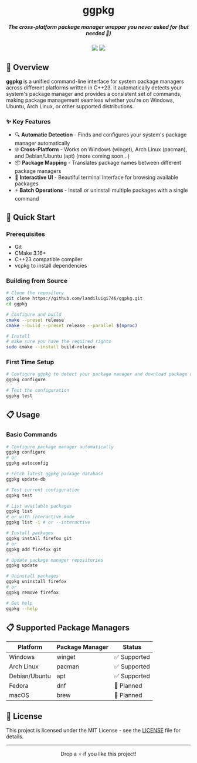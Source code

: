 <div align="center">
    <h1>ggpkg</h1>
    <h5>The cross-platform package manager wrapper you never asked for (but needed 🚀)</h5>
</div>

<p align="center">
    <img src="https://img.shields.io/badge/Language-C%2B%2B-blue">
    <img src="https://img.shields.io/github/license/landiluigi746/ggpkg">
</p>

## 📖 Overview

**ggpkg** is a unified command-line interface for system package managers across different platforms written in C++23. It automatically detects your system's package manager and provides a consistent set of commands, making package management seamless whether you're on Windows, Ubuntu, Arch Linux, or other supported distributions.

### ✨ Key Features

- 🔍 **Automatic Detection** - Finds and configures your system's package manager automatically
- 🌐 **Cross-Platform** - Works on Windows (winget), Arch Linux (pacman), and Debian/Ubuntu (apt) (more coming soon...)
- 📦 **Package Mapping** - Translates package names between different package managers
- 🎨 **Interactive UI** - Beautiful terminal interface for browsing available packages
- ⚡ **Batch Operations** - Install or uninstall multiple packages with a single command

## 🚀 Quick Start

### Prerequisites

- Git
- CMake 3.16+
- C++23 compatible compiler
- vcpkg to install dependencies

### Building from Source

```bash
# Clone the repository
git clone https://github.com/landiluigi746/ggpkg.git
cd ggpkg

# Configure and build
cmake --preset release
cmake --build --preset release --parallel $(nproc)

# Install
# make sure you have the required rights
sudo cmake --install build-release
```

### First Time Setup

```bash
# Configure ggpkg to detect your package manager and download package database
ggpkg configure

# Test the configuration
ggpkg test
```

## 📋 Usage

### Basic Commands

```bash
# Configure package manager automatically
ggpkg configure
# or
ggpkg autoconfig

# Fetch latest ggpkg package database
ggpkg update-db

# Test current configuration
ggpkg test

# List available packages
ggpkg list
# or with interactive mode
ggpkg list -i # or --interactive

# Install packages
ggpkg install firefox git
# or
ggpkg add firefox git

# Update package manager repositories
ggpkg update

# Uninstall packages
ggpkg uninstall firefox
# or
ggpkg remove firefox

# Get help
ggpkg --help
```

## 📋 Supported Package Managers

| Platform | Package Manager | Status |
|----------|----------------|---------|
| Windows | winget | ✅ Supported |
| Arch Linux | pacman | ✅ Supported |
| Debian/Ubuntu | apt | ✅ Supported |
| Fedora | dnf | 🚧 Planned |
| macOS | brew | 🚧 Planned |

## 📄 License

This project is licensed under the MIT License - see the [LICENSE](LICENSE) file for details.

---

<p align="center">Drop a ⭐ if you like this project!</p>
